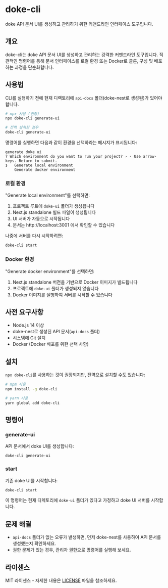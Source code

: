 # doke-cli

doke API 문서 UI를 생성하고 관리하기 위한 커맨드라인 인터페이스 도구입니다.

## 개요

doke-cli는 doke API 문서 UI를 생성하고 관리하는 강력한 커맨드라인 도구입니다. 직관적인 명령어를 통해 문서 인터페이스를 로컬 환경 또는 Docker로 클론, 구성 및 배포하는 과정을 단순화합니다.

## 사용법

CLI를 실행하기 전에 현재 디렉토리에 `api-docs` 폴더(doke-nest로 생성된)가 있어야 합니다.

```bash
# npx 사용 (권장)
npx doke-cli generate-ui

# 전역 설치한 경우
doke-cli generate-ui
```

명령어를 실행하면 다음과 같이 환경을 선택하라는 메시지가 표시됩니다:

```
generate doke ui
? Which environment do you want to run your project? › - Use arrow-keys. Return to submit.
❯   Generate local environment
    Generate docker environment
```

### 로컬 환경

"Generate local environment"를 선택하면:

1. 프로젝트 루트에 `doke-ui` 폴더가 생성됩니다
2. Next.js standalone 빌드 파일이 생성됩니다
3. UI 서버가 자동으로 시작됩니다
4. 문서는 http://localhost:3001 에서 확인할 수 있습니다

나중에 서버를 다시 시작하려면:

```bash
doke-cli start
```

### Docker 환경

"Generate docker environment"를 선택하면:

1. Next.js standalone 버전을 기반으로 Docker 이미지가 빌드됩니다
2. 프로젝트에 `doke-ui` 폴더가 생성되지 않습니다
3. Docker 이미지를 실행하여 서버를 시작할 수 있습니다

## 사전 요구사항

- Node.js 14 이상
- doke-nest로 생성된 API 문서(`api-docs` 폴더)
- 시스템에 Git 설치
- Docker (Docker 배포를 위한 선택 사항)

## 설치

`npx doke-cli`를 사용하는 것이 권장되지만, 전역으로 설치할 수도 있습니다:

```bash
# npm 사용
npm install -g doke-cli

# yarn 사용
yarn global add doke-cli
```

## 명령어

### generate-ui

API 문서에서 doke UI를 생성합니다:

```bash
doke-cli generate-ui
```

### start

기존 doke UI를 시작합니다:

```bash
doke-cli start
```

이 명령어는 현재 디렉토리에 `doke-ui` 폴더가 있다고 가정하고 doke UI 서버를 시작합니다.

## 문제 해결

- `api-docs` 폴더가 없는 오류가 발생하면, 먼저 doke-nest를 사용하여 API 문서를 생성했는지 확인하세요.
- 권한 문제가 있는 경우, 관리자 권한으로 명령어를 실행해 보세요.

## 라이센스

MIT 라이센스 - 자세한 내용은 [LICENSE](../../../LICENSE) 파일을 참조하세요.
